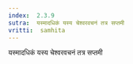 ```yaml
---
index:  2.3.9
sutra:  यस्मादधिकं यस्य चेश्वरवचनं तत्र सप्तमी
vritti:  samhita 
---
```


यस्मादधिकं यस्य चेश्वरवचनं तत्र सप्तमी

